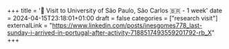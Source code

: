 +++
title = '🛫 Visit to University of São Paulo, São Carlos 🇧🇷 - 1 week'
date = 2024-04-15T23:18:01+01:00
draft = false
categories = ["research visit"]
externalLink = "https://www.linkedin.com/posts/inesgomes778_last-sunday-i-arrived-in-portugal-after-activity-7188517493559201792-rb_X"
+++
